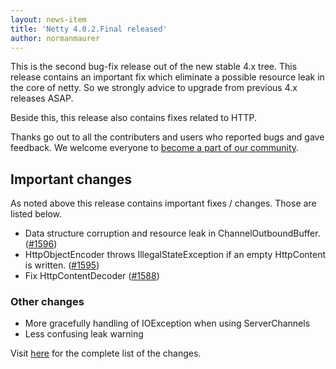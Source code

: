 ```yaml
---
layout: news-item
title: 'Netty 4.0.2.Final released'
author: normanmaurer
---
```


This is the second bug-fix release out of the new stable 4.x tree. This release contains an important fix which eliminate a possible resource leak in the core of netty. So we strongly advice to upgrade from previous 4.x releases ASAP.

Beside this, this release also contains fixes related to HTTP.

Thanks go out to all the contributers and users who reported bugs and gave feedback. We welcome everyone to [become a part of our community](http://netty.io/community.html).

## Important changes
As noted above this release contains important fixes / changes. Those are listed below.

* Data structure corruption and resource leak in ChannelOutboundBuffer. ([#1596](https://github.com/netty/netty/issues/1596))
* HttpObjectEncoder throws IllegalStateException if an empty HttpContent is written. ([#1595](https://github.com/netty/netty/issues/1595))
* Fix HttpContentDecoder ([#1588](https://github.com/netty/netty/pull/1588))

### Other changes

* More gracefully handling of IOException when using ServerChannels
* Less confusing leak warning

Visit [here](https://github.com/netty/netty/issues?q=milestone%3A4.0.2.Final) for the complete list of the changes.
